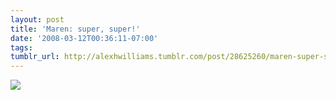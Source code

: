 ```yaml
---
layout: post
title: 'Maren: super, super!'
date: '2008-03-12T00:36:11-07:00'
tags: 
tumblr_url: http://alexhwilliams.tumblr.com/post/28625260/maren-super-super
---
```

<img src="http://31.media.tumblr.com/EXq6qISRE6h4ig1b5VMNLJug_250.jpg"/>
